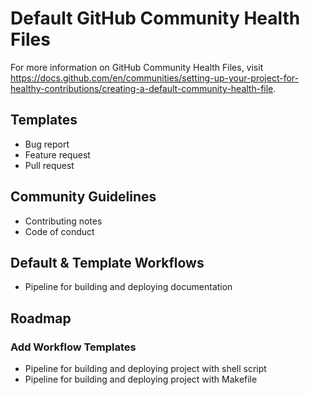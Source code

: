 Default GitHub Community Health Files
======================================
For more information on GitHub Community Health Files, visit https://docs.github.com/en/communities/setting-up-your-project-for-healthy-contributions/creating-a-default-community-health-file.

Templates
----------
- Bug report
- Feature request
- Pull request

Community Guidelines
---------------------
- Contributing notes
- Code of conduct

Default & Template Workflows
-----------------------------
- Pipeline for building and deploying documentation

Roadmap
-----
### Add Workflow Templates
- Pipeline for building and deploying project with shell script
- Pipeline for building and deploying project with Makefile
